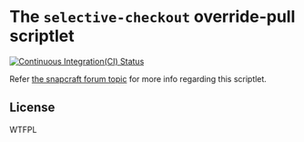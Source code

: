 # The `selective-checkout` override-pull scriptlet
[![Continuous Integration(CI) Status](https://travis-ci.org/Lin-Buo-Ren/selective-checkout.svg?branch=master)](https://travis-ci.org/Lin-Buo-Ren/selective-checkout)

Refer [the snapcraft forum topic](https://forum.snapcraft.io/t/selective-checkout-check-out-the-tagged-release-revision-if-it-isnt-promoted-to-the-stable-channel/10617) for more info regarding this scriptlet.

## License
WTFPL
